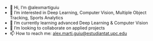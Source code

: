 - 👋 Hi, I’m @alexmartiguiu
- 👀 I’m interested in Deep Learning, Computer Vision, Multiple Object Tracking, Sports Analytics
- 🌱 I’m currently learning advanced Deep Learning & Computer Vision
- 💞️ I’m looking to collaborate on applied projects
- 📫 How to reach me: alex.marti.guiu@estudiantat.upc.edu

<!---
alexmartiguiu/alexmartiguiu is a ✨ special ✨ repository because its `README.md` (this file) appears on your GitHub profile.
You can click the Preview link to take a look at your changes.
--->
